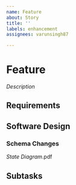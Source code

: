 ```yaml
---
name: Feature
about: Story
title: ''
labels: enhancement
assignees: varunsingh87

---
```


# Feature

_Description_

## Requirements

## Software Design

### Schema Changes

_State Diagram_.pdf

## Subtasks
